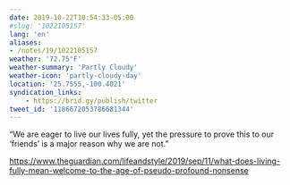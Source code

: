 ```yaml
---
date: 2019-10-22T10:54:33-05:00
#slug: '1022105157'
lang: 'en'
aliases:
- /notes/19/1022105157
weather: '72.75°F'
weather-summary: 'Partly Cloudy'
weather-icon: 'partly-cloudy-day'
location: '25.7555,-100.4021'
syndication_links:
    - https://brid.gy/publish/twitter
tweet_id: '1186672053786681344'
---
```

“We are eager to live our lives fully, yet the pressure to prove this to our ‘friends’ is a major reason why we are not.”

https://www.theguardian.com/lifeandstyle/2019/sep/11/what-does-living-fully-mean-welcome-to-the-age-of-pseudo-profound-nonsense
